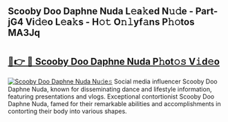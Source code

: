 ## Scooby Doo Daphne Nuda L𝚎a𝚔ed N𝚞𝚍e - Part-jG4 Vi𝚍𝚎o L𝚎a𝚔s - H𝚘𝚝 O𝚗𝚕yf𝚊ns P𝚑𝚘tos MA3Jq

# <h2><a href="http://kfae0t.oniu.top/?m=Scooby+Doo+Daphne+Nuda">🔗👉 🔴 Scooby Doo Daphne Nuda P𝚑ot𝚘𝚜 V𝚒d𝚎o</a></h2>

[![Scooby Doo Daphne Nuda Nu𝚍e𝚜](https://i.imgur.com/0qMVB7G.gif)](http://kfae0t.oniu.top/?m=Scooby+Doo+Daphne+Nuda)
Social media influencer Scooby Doo Daphne Nuda, known for disseminating dance and lifestyle information, featuring presentations and vlogs. Exceptional contortionist Scooby Doo Daphne Nuda, famed for their remarkable abilities and accomplishments in contorting their body into various shapes.  

